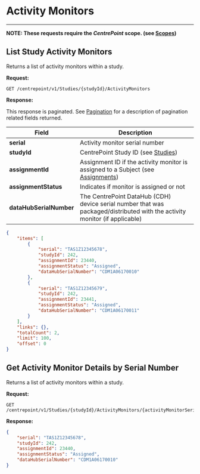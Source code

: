 # Activity Monitors

-----

**NOTE: These requests require the *CentrePoint* scope. (see [Scopes](scopes.md))**

## List Study Activity Monitors

Returns a list of activity monitors within a study.

**Request:**

```http
GET /centrepoint/v1/Studies/{studyId}/ActivityMonitors
```

**Response:**

This response is paginated. See [Pagination](pagination.md) for a description of pagination related fields returned.

|Field|Description|
|-----|-----------|
|**serial**|Activity monitor serial number|
|**studyId**|CentrePoint Study ID (see [Studies](studies.md))|
|**assignmentId**|Assignment ID if the activity monitor is assigned to a Subject (see [Assignments](assignments.md))|
|**assignmentStatus**|Indicates if monitor is assigned or not|
|**dataHubSerialNumber**|The CentrePoint DataHub (CDH) device serial number that was packaged/distributed with the activity monitor (if applicable)|

```json
{
    "items": [
        {
            "serial": "TAS1Z12345678",
            "studyId": 242,
            "assignmentId": 23440,
            "assignmentStatus": "Assigned",
            "dataHubSerialNumber": "CDM1A06170010"
        },
        {
            "serial": "TAS1Z12345679",
            "studyId": 242,
            "assignmentId": 23441,
            "assignmentStatus": "Assigned",
            "dataHubSerialNumber": "CDM1A06170011"
        }
    ],
    "links": {},
    "totalCount": 2,
    "limit": 100,
    "offset": 0
}
```

## Get Activity Monitor Details by Serial Number

Returns a list of activity monitors within a study.

**Request:**

```http
GET /centrepoint/v1/Studies/{studyId}/ActivityMonitors/{activityMonitorSerial}
```

**Response:**

```json
{
    "serial": "TAS1Z12345678",
    "studyId": 242,
    "assignmentId": 23440,
    "assignmentStatus": "Assigned",
    "dataHubSerialNumber": "CDM1A06170010"
}
```
